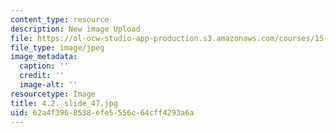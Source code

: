 ```yaml
---
content_type: resource
description: New image Upload
file: https://ol-ocw-studio-app-production.s3.amazonaws.com/courses/15-s21-nuts-and-bolts-of-business-plans-january-iap-2014/62a4f3968538efe5556c64cff4293a6a_4.2._slide_47.jpg
file_type: image/jpeg
image_metadata:
  caption: ''
  credit: ''
  image-alt: ''
resourcetype: Image
title: 4.2._slide_47.jpg
uid: 62a4f396-8538-efe5-556c-64cff4293a6a
---
```

